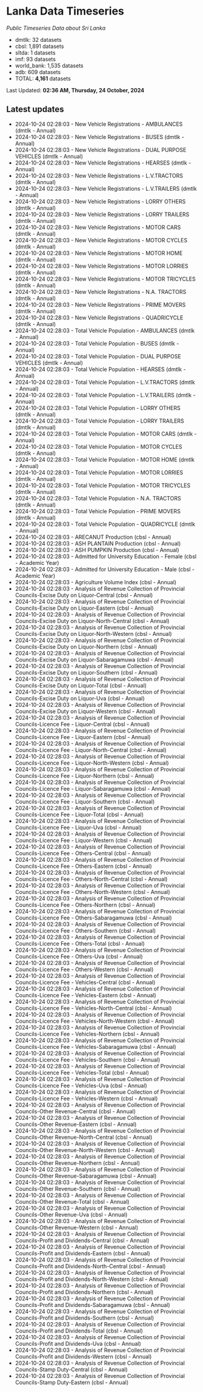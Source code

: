 # Lanka Data Timeseries
*Public Timeseries Data about Sri Lanka*

* dmtlk: 32 datasets
* cbsl: 1,891 datasets
* sltda: 1 datasets
* imf: 93 datasets
* world_bank: 1,535 datasets
* adb: 609 datasets
* TOTAL: **4,161** datasets

Last Updated: **02:36 AM, Thursday, 24 October, 2024**

## Latest updates

* 2024-10-24 02:28:03 - New Vehicle Registrations - AMBULANCES (dmtlk - Annual)
* 2024-10-24 02:28:03 - New Vehicle Registrations - BUSES (dmtlk - Annual)
* 2024-10-24 02:28:03 - New Vehicle Registrations - DUAL PURPOSE VEHICLES (dmtlk - Annual)
* 2024-10-24 02:28:03 - New Vehicle Registrations - HEARSES (dmtlk - Annual)
* 2024-10-24 02:28:03 - New Vehicle Registrations - L.V.TRACTORS (dmtlk - Annual)
* 2024-10-24 02:28:03 - New Vehicle Registrations - L.V.TRAILERS (dmtlk - Annual)
* 2024-10-24 02:28:03 - New Vehicle Registrations - LORRY OTHERS (dmtlk - Annual)
* 2024-10-24 02:28:03 - New Vehicle Registrations - LORRY TRAILERS (dmtlk - Annual)
* 2024-10-24 02:28:03 - New Vehicle Registrations - MOTOR CARS (dmtlk - Annual)
* 2024-10-24 02:28:03 - New Vehicle Registrations - MOTOR CYCLES (dmtlk - Annual)
* 2024-10-24 02:28:03 - New Vehicle Registrations - MOTOR HOME (dmtlk - Annual)
* 2024-10-24 02:28:03 - New Vehicle Registrations - MOTOR LORRIES (dmtlk - Annual)
* 2024-10-24 02:28:03 - New Vehicle Registrations - MOTOR TRICYCLES (dmtlk - Annual)
* 2024-10-24 02:28:03 - New Vehicle Registrations - N.A. TRACTORS (dmtlk - Annual)
* 2024-10-24 02:28:03 - New Vehicle Registrations - PRIME MOVERS (dmtlk - Annual)
* 2024-10-24 02:28:03 - New Vehicle Registrations - QUADRICYCLE (dmtlk - Annual)
* 2024-10-24 02:28:03 - Total Vehicle Population - AMBULANCES (dmtlk - Annual)
* 2024-10-24 02:28:03 - Total Vehicle Population - BUSES (dmtlk - Annual)
* 2024-10-24 02:28:03 - Total Vehicle Population - DUAL PURPOSE VEHICLES (dmtlk - Annual)
* 2024-10-24 02:28:03 - Total Vehicle Population - HEARSES (dmtlk - Annual)
* 2024-10-24 02:28:03 - Total Vehicle Population - L.V.TRACTORS (dmtlk - Annual)
* 2024-10-24 02:28:03 - Total Vehicle Population - L.V.TRAILERS (dmtlk - Annual)
* 2024-10-24 02:28:03 - Total Vehicle Population - LORRY OTHERS (dmtlk - Annual)
* 2024-10-24 02:28:03 - Total Vehicle Population - LORRY TRAILERS (dmtlk - Annual)
* 2024-10-24 02:28:03 - Total Vehicle Population - MOTOR CARS (dmtlk - Annual)
* 2024-10-24 02:28:03 - Total Vehicle Population - MOTOR CYCLES (dmtlk - Annual)
* 2024-10-24 02:28:03 - Total Vehicle Population - MOTOR HOME (dmtlk - Annual)
* 2024-10-24 02:28:03 - Total Vehicle Population - MOTOR LORRIES (dmtlk - Annual)
* 2024-10-24 02:28:03 - Total Vehicle Population - MOTOR TRICYCLES (dmtlk - Annual)
* 2024-10-24 02:28:03 - Total Vehicle Population - N.A. TRACTORS (dmtlk - Annual)
* 2024-10-24 02:28:03 - Total Vehicle Population - PRIME MOVERS (dmtlk - Annual)
* 2024-10-24 02:28:03 - Total Vehicle Population - QUADRICYCLE (dmtlk - Annual)
* 2024-10-24 02:28:03 - ARECANUT Production (cbsl - Annual)
* 2024-10-24 02:28:03 - ASH PLANTAIN Production (cbsl - Annual)
* 2024-10-24 02:28:03 - ASH PUMPKIN Production (cbsl - Annual)
* 2024-10-24 02:28:03 - Admitted for University Education - Female (cbsl - Academic Year)
* 2024-10-24 02:28:03 - Admitted for University Education - Male (cbsl - Academic Year)
* 2024-10-24 02:28:03 - Agriculture Volume Index (cbsl - Annual)
* 2024-10-24 02:28:03 - Analysis of Revenue Collection of Provincial Councils-Excise Duty on Liquor-Central (cbsl - Annual)
* 2024-10-24 02:28:03 - Analysis of Revenue Collection of Provincial Councils-Excise Duty on Liquor-Eastern (cbsl - Annual)
* 2024-10-24 02:28:03 - Analysis of Revenue Collection of Provincial Councils-Excise Duty on Liquor-North-Central (cbsl - Annual)
* 2024-10-24 02:28:03 - Analysis of Revenue Collection of Provincial Councils-Excise Duty on Liquor-North-Western (cbsl - Annual)
* 2024-10-24 02:28:03 - Analysis of Revenue Collection of Provincial Councils-Excise Duty on Liquor-Northern (cbsl - Annual)
* 2024-10-24 02:28:03 - Analysis of Revenue Collection of Provincial Councils-Excise Duty on Liquor-Sabaragamuwa (cbsl - Annual)
* 2024-10-24 02:28:03 - Analysis of Revenue Collection of Provincial Councils-Excise Duty on Liquor-Southern (cbsl - Annual)
* 2024-10-24 02:28:03 - Analysis of Revenue Collection of Provincial Councils-Excise Duty on Liquor-Total (cbsl - Annual)
* 2024-10-24 02:28:03 - Analysis of Revenue Collection of Provincial Councils-Excise Duty on Liquor-Uva (cbsl - Annual)
* 2024-10-24 02:28:03 - Analysis of Revenue Collection of Provincial Councils-Excise Duty on Liquor-Western (cbsl - Annual)
* 2024-10-24 02:28:03 - Analysis of Revenue Collection of Provincial Councils-Licence Fee - Liquor-Central (cbsl - Annual)
* 2024-10-24 02:28:03 - Analysis of Revenue Collection of Provincial Councils-Licence Fee - Liquor-Eastern (cbsl - Annual)
* 2024-10-24 02:28:03 - Analysis of Revenue Collection of Provincial Councils-Licence Fee - Liquor-North-Central (cbsl - Annual)
* 2024-10-24 02:28:03 - Analysis of Revenue Collection of Provincial Councils-Licence Fee - Liquor-North-Western (cbsl - Annual)
* 2024-10-24 02:28:03 - Analysis of Revenue Collection of Provincial Councils-Licence Fee - Liquor-Northern (cbsl - Annual)
* 2024-10-24 02:28:03 - Analysis of Revenue Collection of Provincial Councils-Licence Fee - Liquor-Sabaragamuwa (cbsl - Annual)
* 2024-10-24 02:28:03 - Analysis of Revenue Collection of Provincial Councils-Licence Fee - Liquor-Southern (cbsl - Annual)
* 2024-10-24 02:28:03 - Analysis of Revenue Collection of Provincial Councils-Licence Fee - Liquor-Total (cbsl - Annual)
* 2024-10-24 02:28:03 - Analysis of Revenue Collection of Provincial Councils-Licence Fee - Liquor-Uva (cbsl - Annual)
* 2024-10-24 02:28:03 - Analysis of Revenue Collection of Provincial Councils-Licence Fee - Liquor-Western (cbsl - Annual)
* 2024-10-24 02:28:03 - Analysis of Revenue Collection of Provincial Councils-Licence Fee - Others-Central (cbsl - Annual)
* 2024-10-24 02:28:03 - Analysis of Revenue Collection of Provincial Councils-Licence Fee - Others-Eastern (cbsl - Annual)
* 2024-10-24 02:28:03 - Analysis of Revenue Collection of Provincial Councils-Licence Fee - Others-North-Central (cbsl - Annual)
* 2024-10-24 02:28:03 - Analysis of Revenue Collection of Provincial Councils-Licence Fee - Others-North-Western (cbsl - Annual)
* 2024-10-24 02:28:03 - Analysis of Revenue Collection of Provincial Councils-Licence Fee - Others-Northern (cbsl - Annual)
* 2024-10-24 02:28:03 - Analysis of Revenue Collection of Provincial Councils-Licence Fee - Others-Sabaragamuwa (cbsl - Annual)
* 2024-10-24 02:28:03 - Analysis of Revenue Collection of Provincial Councils-Licence Fee - Others-Southern (cbsl - Annual)
* 2024-10-24 02:28:03 - Analysis of Revenue Collection of Provincial Councils-Licence Fee - Others-Total (cbsl - Annual)
* 2024-10-24 02:28:03 - Analysis of Revenue Collection of Provincial Councils-Licence Fee - Others-Uva (cbsl - Annual)
* 2024-10-24 02:28:03 - Analysis of Revenue Collection of Provincial Councils-Licence Fee - Others-Western (cbsl - Annual)
* 2024-10-24 02:28:03 - Analysis of Revenue Collection of Provincial Councils-Licence Fee - Vehicles-Central (cbsl - Annual)
* 2024-10-24 02:28:03 - Analysis of Revenue Collection of Provincial Councils-Licence Fee - Vehicles-Eastern (cbsl - Annual)
* 2024-10-24 02:28:03 - Analysis of Revenue Collection of Provincial Councils-Licence Fee - Vehicles-North-Central (cbsl - Annual)
* 2024-10-24 02:28:03 - Analysis of Revenue Collection of Provincial Councils-Licence Fee - Vehicles-North-Western (cbsl - Annual)
* 2024-10-24 02:28:03 - Analysis of Revenue Collection of Provincial Councils-Licence Fee - Vehicles-Northern (cbsl - Annual)
* 2024-10-24 02:28:03 - Analysis of Revenue Collection of Provincial Councils-Licence Fee - Vehicles-Sabaragamuwa (cbsl - Annual)
* 2024-10-24 02:28:03 - Analysis of Revenue Collection of Provincial Councils-Licence Fee - Vehicles-Southern (cbsl - Annual)
* 2024-10-24 02:28:03 - Analysis of Revenue Collection of Provincial Councils-Licence Fee - Vehicles-Total (cbsl - Annual)
* 2024-10-24 02:28:03 - Analysis of Revenue Collection of Provincial Councils-Licence Fee - Vehicles-Uva (cbsl - Annual)
* 2024-10-24 02:28:03 - Analysis of Revenue Collection of Provincial Councils-Licence Fee - Vehicles-Western (cbsl - Annual)
* 2024-10-24 02:28:03 - Analysis of Revenue Collection of Provincial Councils-Other Revenue-Central (cbsl - Annual)
* 2024-10-24 02:28:03 - Analysis of Revenue Collection of Provincial Councils-Other Revenue-Eastern (cbsl - Annual)
* 2024-10-24 02:28:03 - Analysis of Revenue Collection of Provincial Councils-Other Revenue-North-Central (cbsl - Annual)
* 2024-10-24 02:28:03 - Analysis of Revenue Collection of Provincial Councils-Other Revenue-North-Western (cbsl - Annual)
* 2024-10-24 02:28:03 - Analysis of Revenue Collection of Provincial Councils-Other Revenue-Northern (cbsl - Annual)
* 2024-10-24 02:28:03 - Analysis of Revenue Collection of Provincial Councils-Other Revenue-Sabaragamuwa (cbsl - Annual)
* 2024-10-24 02:28:03 - Analysis of Revenue Collection of Provincial Councils-Other Revenue-Southern (cbsl - Annual)
* 2024-10-24 02:28:03 - Analysis of Revenue Collection of Provincial Councils-Other Revenue-Total (cbsl - Annual)
* 2024-10-24 02:28:03 - Analysis of Revenue Collection of Provincial Councils-Other Revenue-Uva (cbsl - Annual)
* 2024-10-24 02:28:03 - Analysis of Revenue Collection of Provincial Councils-Other Revenue-Western (cbsl - Annual)
* 2024-10-24 02:28:03 - Analysis of Revenue Collection of Provincial Councils-Profit and Dividends-Central (cbsl - Annual)
* 2024-10-24 02:28:03 - Analysis of Revenue Collection of Provincial Councils-Profit and Dividends-Eastern (cbsl - Annual)
* 2024-10-24 02:28:03 - Analysis of Revenue Collection of Provincial Councils-Profit and Dividends-North-Central (cbsl - Annual)
* 2024-10-24 02:28:03 - Analysis of Revenue Collection of Provincial Councils-Profit and Dividends-North-Western (cbsl - Annual)
* 2024-10-24 02:28:03 - Analysis of Revenue Collection of Provincial Councils-Profit and Dividends-Northern (cbsl - Annual)
* 2024-10-24 02:28:03 - Analysis of Revenue Collection of Provincial Councils-Profit and Dividends-Sabaragamuwa (cbsl - Annual)
* 2024-10-24 02:28:03 - Analysis of Revenue Collection of Provincial Councils-Profit and Dividends-Southern (cbsl - Annual)
* 2024-10-24 02:28:03 - Analysis of Revenue Collection of Provincial Councils-Profit and Dividends-Total (cbsl - Annual)
* 2024-10-24 02:28:03 - Analysis of Revenue Collection of Provincial Councils-Profit and Dividends-Uva (cbsl - Annual)
* 2024-10-24 02:28:03 - Analysis of Revenue Collection of Provincial Councils-Profit and Dividends-Western (cbsl - Annual)
* 2024-10-24 02:28:03 - Analysis of Revenue Collection of Provincial Councils-Stamp Duty-Central (cbsl - Annual)
* 2024-10-24 02:28:03 - Analysis of Revenue Collection of Provincial Councils-Stamp Duty-Eastern (cbsl - Annual)